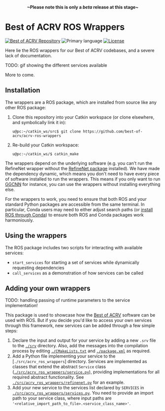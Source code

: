 <p align=center><strong>~Please note this is only a <em>beta</em> release at this stage~</strong></p>

# Best of ACRV ROS Wrappers

[![Best of ACRV Repository](https://img.shields.io/badge/collection-best--of--acrv-%23a31b2a)](https://roboticvision.org/best-of-acrv)
![Primary language](https://img.shields.io/github/languages/top/best-of-acrv/acrv-ros-wrappers)
[![License](https://img.shields.io/github/license/best-of-acrv/acrv-ros-wrappers)](./LICENSE.txt)

Here lie the ROS wrappers for our Best of ACRV codebases, and a severe lack of documentation.

TODO: gif showing the different services available

More to come.

## Installation

The wrappers are a ROS package, which are installed from source like any other ROS package:

1. Clone this repository into your Catkin workspace (or clone elsewhere, and symbolically link it in):

   ```
   u@pc:~/catkin_ws/src$ git clone https://github.com/best-of-acrv/acrv-ros-wrappers
   ```

2. Re-build your Catkin workspace:

   ```
   u@pc:~/catkin_ws/$ catkin_make
   ```

The wrappers depend on the underlying software (e.g. you can't run the RefineNet wrapper without the [RefineNet package](https://github.com/best-of-acrv/refinenet) installed). We have made the dependency dynamic, which means you don't need to have every piece of software installed to run the wrappers. This means if you only want to run [GGCNN](https://github.com/best-of-acrv/ggcnn) for instance, you can use the wrappers without installing everything else.

For the wrappers to work, you need to ensure that both ROS and your standard Python packages are accessible from the same terminal. In particular, Conda users may need to either adjust search paths (or [install ROS through Conda](https://github.com/RoboStack)) to ensure both ROS and Conda packages work harmoniously.

## Using the wrappers

The ROS package includes two scripts for interacting with available services:

- `start_services` for starting a set of services while dynamically requesting dependencies
- `call_services` as a demonstration of how services can be called

## Adding your own wrappers

TODO: handling passing of runtime parameters to the service implementation!

This package is used to showcase how the [Best of ACRV](https://roboticvision.org/best-of-acrv) software can be used with ROS. But if you decide you'd like to access your own services through this framework, new services can be added through a few simple steps:

1. Declare the input and output for your service by adding a new `.srv` file to the [`./srv`](./srv) directory. Also, add the messages into the compilation process by editing [`./CMakeLists.txt`](./CMakeLists.txt) and [`./package.xml`](./package.xml) as required.
2. Add a Python file implementing your service to the [`./src/acrv_ros_wrappers`] directory. Services are implemented as classes that extend the abstract `Service` class ([`./src/acrv_ros_wrappers/service.py`](./src/acrv_ros_wrappers/service.py)), providing implementations for all required abstract functionality. See [`./src/acrv_ros_wrappers/refinenet.py`](./src/acrv_ros_wrappers/refinenet.py) for an example.
3. Add your new service to the services list declared by `SERVICES` in [`./src/acrv_ros_wrappers/services.py`](./src/acrv_ros_wrappers/services.py). You need to provide an import path to your service class, where input paths are `'<relative_import_path_to_file>.<service_class_name>'`.
